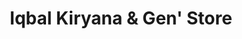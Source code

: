 ---
title: "Iqbal Kiryana & Gen' Store"
url: /karachi/iqbal-kiryana-und-gen-store/
shop: Dorfladen
---